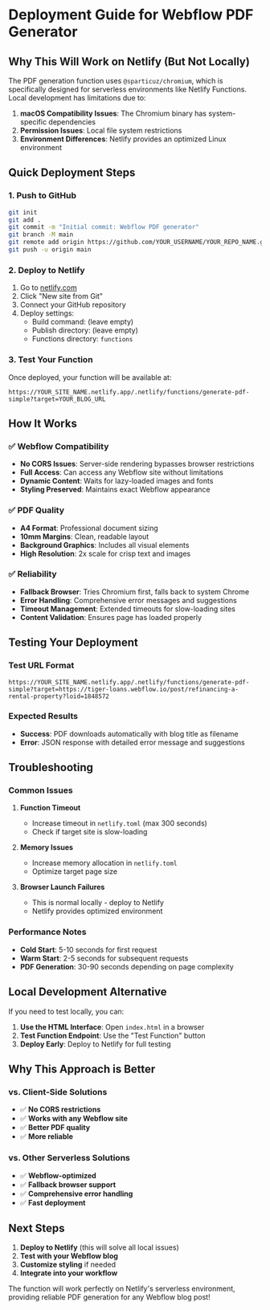 # Deployment Guide for Webflow PDF Generator

## Why This Will Work on Netlify (But Not Locally)

The PDF generation function uses `@sparticuz/chromium`, which is specifically designed for serverless environments like Netlify Functions. Local development has limitations due to:

1. **macOS Compatibility Issues**: The Chromium binary has system-specific dependencies
2. **Permission Issues**: Local file system restrictions
3. **Environment Differences**: Netlify provides an optimized Linux environment

## Quick Deployment Steps

### 1. Push to GitHub
```bash
git init
git add .
git commit -m "Initial commit: Webflow PDF generator"
git branch -M main
git remote add origin https://github.com/YOUR_USERNAME/YOUR_REPO_NAME.git
git push -u origin main
```

### 2. Deploy to Netlify
1. Go to [netlify.com](https://netlify.com)
2. Click "New site from Git"
3. Connect your GitHub repository
4. Deploy settings:
   - Build command: (leave empty)
   - Publish directory: (leave empty)
   - Functions directory: `functions`

### 3. Test Your Function
Once deployed, your function will be available at:
```
https://YOUR_SITE_NAME.netlify.app/.netlify/functions/generate-pdf-simple?target=YOUR_BLOG_URL
```

## How It Works

### ✅ **Webflow Compatibility**
- **No CORS Issues**: Server-side rendering bypasses browser restrictions
- **Full Access**: Can access any Webflow site without limitations
- **Dynamic Content**: Waits for lazy-loaded images and fonts
- **Styling Preserved**: Maintains exact Webflow appearance

### ✅ **PDF Quality**
- **A4 Format**: Professional document sizing
- **10mm Margins**: Clean, readable layout
- **Background Graphics**: Includes all visual elements
- **High Resolution**: 2x scale for crisp text and images

### ✅ **Reliability**
- **Fallback Browser**: Tries Chromium first, falls back to system Chrome
- **Error Handling**: Comprehensive error messages and suggestions
- **Timeout Management**: Extended timeouts for slow-loading sites
- **Content Validation**: Ensures page has loaded properly

## Testing Your Deployment

### Test URL Format
```
https://YOUR_SITE_NAME.netlify.app/.netlify/functions/generate-pdf-simple?target=https://tiger-loans.webflow.io/post/refinancing-a-rental-property?loid=1848572
```

### Expected Results
- **Success**: PDF downloads automatically with blog title as filename
- **Error**: JSON response with detailed error message and suggestions

## Troubleshooting

### Common Issues

1. **Function Timeout**
   - Increase timeout in `netlify.toml` (max 300 seconds)
   - Check if target site is slow-loading

2. **Memory Issues**
   - Increase memory allocation in `netlify.toml`
   - Optimize target page size

3. **Browser Launch Failures**
   - This is normal locally - deploy to Netlify
   - Netlify provides optimized environment

### Performance Notes
- **Cold Start**: 5-10 seconds for first request
- **Warm Start**: 2-5 seconds for subsequent requests
- **PDF Generation**: 30-90 seconds depending on page complexity

## Local Development Alternative

If you need to test locally, you can:

1. **Use the HTML Interface**: Open `index.html` in a browser
2. **Test Function Endpoint**: Use the "Test Function" button
3. **Deploy Early**: Deploy to Netlify for full testing

## Why This Approach is Better

### vs. Client-Side Solutions
- ✅ **No CORS restrictions**
- ✅ **Works with any Webflow site**
- ✅ **Better PDF quality**
- ✅ **More reliable**

### vs. Other Serverless Solutions
- ✅ **Webflow-optimized**
- ✅ **Fallback browser support**
- ✅ **Comprehensive error handling**
- ✅ **Fast deployment**

## Next Steps

1. **Deploy to Netlify** (this will solve all local issues)
2. **Test with your Webflow blog**
3. **Customize styling** if needed
4. **Integrate into your workflow**

The function will work perfectly on Netlify's serverless environment, providing reliable PDF generation for any Webflow blog post!
